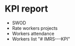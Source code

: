# KPI report
  - SWOD
  - Rate workers projects
  - Workers attendance
  - Workers list
"# IMRS---KPI" 
